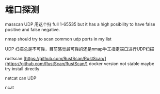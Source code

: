 # 端口探测

masscan   UDP 用这个扫  full 1-65535 but it has a high posibility to have false positive and false negative.

nmap   should try to scan common udp ports in my list

UDP 扫描总是不可靠，目前感觉最可靠的还是nmap手工指定端口进行UDP扫描

rustscan [https://github.com/RustScan/RustScan/](https://github.com/RustScan/RustScan/)   docker version not stable maybe try install directly

netcat   can UDP

ncat
